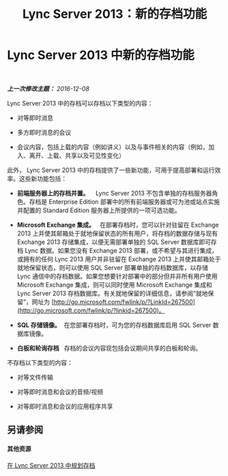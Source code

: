 ﻿---
title: Lync Server 2013：新的存档功能
TOCTitle: 新的存档功能
ms:assetid: c002e367-41ad-498d-9d23-8b117ac435b2
ms:mtpsurl: https://technet.microsoft.com/zh-cn/library/JJ205225(v=OCS.15)
ms:contentKeyID: 49314118
ms.date: 12/10/2016
mtps_version: v=OCS.15
ms.translationtype: HT
---

# Lync Server 2013 中新的存档功能

 

_**上一次修改主题：** 2016-12-08_

Lync Server 2013 中的存档可以存档以下类型的内容：

  - 对等即时消息

  - 多方即时消息的会议

  - 会议内容，包括上载的内容（例如讲义）以及与事件相关的内容（例如，加入、离开、上载、共享以及可见性变化）

此外， Lync Server 2013 中的存档提供了一些新功能，可用于提高部署和运行效率。这些新功能包括：

  - **前端服务器上的存档并置。**    Lync Server 2013 不包含单独的存档服务器角色。存档是 Enterprise Edition 部署中的所有前端服务器或可为池或站点实施并配置的 Standard Edition 服务器上所提供的一项可选功能。

  - **Microsoft Exchange 集成。**   在部署存档时，您可以针对驻留在 Exchange 2013 上并使其邮箱处于就地保留状态的所有用户，将存档的数据存储与现有 Exchange 2013 存储集成，以便无需部署单独的 SQL Server 数据库即可存档 Lync 数据。如果您没有 Exchange 2013 部署，或不希望与其进行集成，或拥有的任何 Lync 2013 用户并非驻留在 Exchange 2013 上并使其邮箱处于就地保留状态，则可以使用 SQL Server 部署单独的存档数据库，以存储 Lync 通信中的存档数据。如果您想要针对部署中的部分但并非所有用户使用 Microsoft Exchange 集成，则可以同时使用 Microsoft Exchange 集成和 Lync Server 2013 存档数据库。有关就地保留的详细信息，请参阅“就地保留”，网址为 [http://go.microsoft.com/fwlink/p/?LinkId=267500](http://go.microsoft.com/fwlink/p/?linkid=267500)。

  - **SQL 存储镜像。**  在您部署存档时，可为您的存档数据库启用 SQL Server 数据库镜像。

  - **白板和轮询存档**   存档的会议内容现包括会议期间共享的白板和轮询。

不存档以下类型的内容：

  - 对等文件传输

  - 对等即时消息和会议的音频/视频

  - 对等即时消息和会议的应用程序共享

## 另请参阅

#### 其他资源

[在 Lync Server 2013 中规划存档](lync-server-2013-planning-for-archiving.md)

